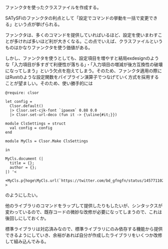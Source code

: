ファンクタを使ったクラスファイルを作成する。

SATySFiのファンクタの利点として「設定でコマンドの挙動を一括で変更できる」という点が挙げられる。

ファンクタは、多くのコマンドを提供していればいるほど、設定を使いまわすことが多ければ多いほど利が大きくなる。この点でいえば、クラスファイルというものはかなりファンクタを使う価値がある。

しかし、ファンクタを使うとしても、設定項目を増やすと結局exdesignのような「入力項目が多すぎて利便性が落ちる」・「入力項目の増減が後方互換性の破壊になってしまう」という欠点を抱えてしまう。そのため、ファンクタ適用の際にはRustのような設定関数をパイプライン演算子でつなげていく方式を採用することが望ましい。そのため、使い勝手的には


```
@require: clsor

let config =
  Clsor.default()
  |> Clsor.set-cjk-font `ipaexm` 0.88 0.0
  |> Clsor.set-url-deco (fun it -> {\uline{#it;}})

module ClsSettings = struct
  val config = config
end

module MyCls = Clsor.Make ClsSettings

in

MyCls.document (|
  title = {};
  author = {};
|) '<
  +MyCls.p{hoge\MyCls.url(`https://twitter.com/bd_gfngfn/status/1457711021364105225`);}
>
```

のようにしたい。


他のライブラリのコマンドをラップして提供したりもしたいが、シンタックスが変わっているので、既存コードの微妙な改修が必要になってしまうので、これは後回しにしておくか。

標準ライブラリは対応済みなので、標準ライブラリにのみ依存する機能から提供できるようにしていき、余裕があれば自分が作成したライブラリをいくつか改修して組み込んでみる。
